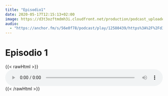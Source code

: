 ```yaml
---
title: "Episodio1"
date: 2020-05-17T12:15:13+02:00
image: https://d3t3ozftmdmh3i.cloudfront.net/production/podcast_uploaded_episode/810990/810990-1587196269698-9dae5ae10fe0d.jpg
audio:
  - "https://anchor.fm/s/56e0f78/podcast/play/12580439/https%3A%2F%2Fd3ctxlq1ktw2nl.cloudfront.net%2Fproduction%2F2020-3-18%2F65525964-44100-2-388c45bf35c3b.mp3"
---
```


# Episodio 1

{{< rawHtml >}}
<audio style="width:100%" controls>
  <source src="https://anchor.fm/s/56e0f78/podcast/play/12580439/https%3A%2F%2Fd3ctxlq1ktw2nl.cloudfront.net%2Fproduction%2F2020-3-18%2F65525964-44100-2-388c45bf35c3b.mp3" type="audio/mpeg">
</audio> 
{{< /rawHtml >}}




